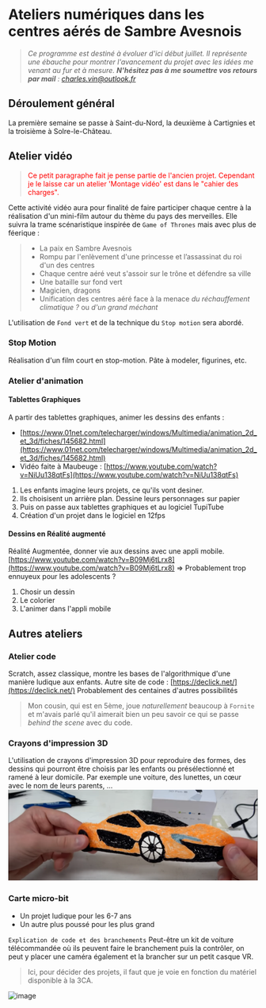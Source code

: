 # Ateliers numériques dans les centres aérés de Sambre Avesnois

> *Ce programme est destiné à évoluer d'ici début juillet. Il représente une ébauche pour montrer l'avancement du projet avec les idées me venant au fur et à mesure. **N'hésitez pas à me soumettre vos retours par mail** : [charles.vin@outlook.fr](mailto:charles.vin@outlook.fr)*

## Déroulement général
La première semaine se passe à Saint-du-Nord, la deuxième à Cartignies et la troisième à Solre-le-Château. 

## Atelier vidéo
> <span style="color:red;"> Ce petit paragraphe fait je pense partie de l'ancien projet. Cependant je le laisse car un atelier 'Montage vidéo' est dans le "cahier des charges". </span>
 
Cette activité vidéo aura pour finalité de faire participer chaque centre à la réalisation d'un mini-film autour du thème du pays des merveilles. Elle suivra la trame scénaristique inspirée de `Game of Thrones` mais avec plus de féerique :
> - La paix en Sambre Avesnois
> - Rompu par l'enlèvement d'une princesse et l’assassinat du roi d'un des centres
> - Chaque centre aéré veut s'assoir sur le trône et défendre sa ville
> - Une bataille sur fond vert
> - Magicien, dragons
> - Unification des centres aéré face à la menace *du réchauffement climatique ?* ou *d'un grand méchant* 

L'utilisation de `Fond vert` et de la technique du `Stop motion` sera abordé.

### Stop Motion 
Réalisation d'un  film court en stop-motion. Pâte à modeler, figurines, etc. 

### Atelier d'animation
#### Tablettes Graphiques
A partir des tablettes graphiques, animer les dessins des enfants : 
- [https://www.01net.com/telecharger/windows/Multimedia/animation_2d_et_3d/fiches/145682.html](https://www.01net.com/telecharger/windows/Multimedia/animation_2d_et_3d/fiches/145682.html) 
- Vidéo faite à Maubeuge : [https://www.youtube.com/watch?v=NiUu138qtFs](https://www.youtube.com/watch?v=NiUu138qtFs)

1. Les enfants imagine leurs projets, ce qu'ils vont desiner.
2. Ils choisisent un arrière plan. Dessine leurs personnages sur papier
3. Puis on passe aux tablettes graphiques et au logiciel TupiTube
4. Création d'un projet dans le logiciel en 12fps 

#### Dessins en Réalité augmenté
Réalité Augmentée, donner vie aux dessins avec une appli mobile. [https://www.youtube.com/watch?v=B09Mj6tLrx8](https://www.youtube.com/watch?v=B09Mj6tLrx8) => Probablement trop ennuyeux pour les adolescents ? 
1. Chosir un dessin
2. Le colorier
3. L'animer dans l'appli mobile

## Autres ateliers
### Atelier code
Scratch, assez classique, montre les bases de l'algorithmique d'une manière ludique aux enfants. 
Autre site de code : [https://declick.net/](https://declick.net/)
Probablement des centaines d'autres possibilités
> Mon cousin, qui est en 5ème, joue *naturellement* beaucoup à `Fornite` et m'avais parlé qu'il aimerait bien un peu savoir ce qui se passe  *behind the scene* avec du code. 

### Crayons d'impression 3D 
L'utilisation de crayons d'impression 3D pour reproduire des formes, des dessins qui pourront être choisis par les enfants ou présélectionné et ramené à leur domicile. Par exemple une voiture, des lunettes, un cœur avec le nom de leurs parents, ... 
![Voiture imprimé par un crayon](./crayon3D_voiture.png)

### Carte micro-bit
- Un projet ludique pour les 6-7 ans
- Un autre plus poussé pour les plus grand

`Explication de code et des branchements`
Peut-être un kit de voiture télécommandée où ils peuvent faire le branchement puis la contrôler, on peut y placer une caméra également et la brancher sur un petit casque VR.
> Ici, pour décider des projets, il faut que je voie en fonction du matériel disponible à la 3CA.

![image](https://www.rcteam.fr/86388-thickbox_default/t2m-lunette-fpv-sv-mask-30-t422503.jpg)
